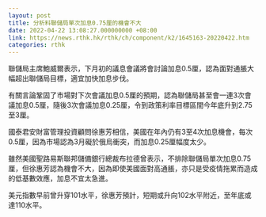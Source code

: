 ```yaml
---
layout: post
title: 分析料聯儲局單次加息0.75厘的機會不大
date: 2022-04-22 13:08:27.000000000 +08:00
link: https://news.rthk.hk/rthk/ch/component/k2/1645163-20220422.htm
categories: rthk
---
```


聯儲局主席鮑威爾表示，下月初的議息會議將會討論加息0.5厘，認為面對通脹大幅超出聯儲局目標，適宜加快加息步伐。

有關言論鞏固了市場對下次會議加息0.5厘的預期，認為聯儲局甚至會一連3次會議加息0.5厘，隨後3次會議加息0.25厘，令到政策利率目標區間今年底升到2.75至3厘。

國泰君安財富管理投資顧問徐惠芳相信，美國在年內仍有3至4次加息機會，每次0.5厘，因為市場認為3月礙於俄烏衝突，而加息0.25厘幅度太少。

雖然美國聖路易斯聯邦儲備銀行總裁布拉德曾表示，不排除聯儲局單次加息0.75厘，但徐惠芳認為機會不大，因為即使美國面對高通脹，亦只是受疫情拖累而造成的低基數效應，加息不宜太急進。

美元指數早前曾升穿101水平，徐惠芳預計，短期或升向102水平附近，至年底或達110水平。
